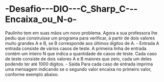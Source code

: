 # -Desafio---DIO---C_Sharp_C---Encaixa_ou_N-o-
Paulinho tem em suas mãos um novo problema. Agora a sua professora lhe pediu  que construísse um programa para verificar, à partir de dois valores muito  grandes A e B, se B corresponde aos últimos dígitos de A.    - Entrada    A entrada consiste de vários casos de teste. A primeira linha de entrada  contém um inteiro N que indica a quantidade de casos de teste. Cada caso de  teste consiste de dois valores A e B maiores que zero, cada um deles podendo  ter até 1000 dígitos.    - Saída    Para cada caso de entrada imprima uma mensagem indicando se o segundo valor  encaixa no primeiro valor, conforme exemplo abaixo.
